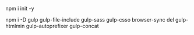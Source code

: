npm i init -y

npm i -D gulp gulp-file-include gulp-sass gulp-csso browser-sync del gulp-htmlmin gulp-autoprefixer gulp-concat

